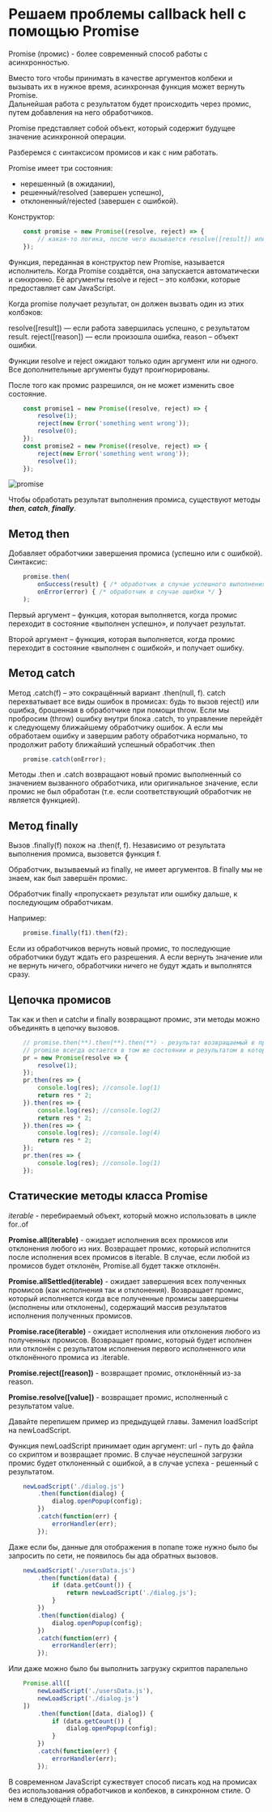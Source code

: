 # Решаем проблемы callback hell с помощью Promise

Promise (промис) - более современный способ работы с асинхронностью.

Вместо того чтобы принимать в качестве аргументов колбеки и вызывать их в нужное время, асинхронная функция может вернуть Promise.  
Дальнейшая работа с результатом будет происходить через промис, путем добавления на него обработчиков.  


Promise представляет собой объект, который содержит будущее значение асинхронной операции. 

Разберемся с синтаксисом промисов и как с ним работать.

Promise имеет три состояния:

* нерешенный (в ожидании),
* решенный/resolved (завершен успешно),
* отклоненный/rejected (завершен с ошибкой).

Конструктор:

```javascript
    const promise = new Promise((resolve, reject) => {
        // какая-то логика, после чего вызывается resolve([result]) или reject([reason])
    });
```

Функция, переданная в конструктор new Promise, называется исполнитель. Когда Promise создаётся, она запускается автоматически и синхронно. Её аргументы resolve и reject – это колбэки, которые предоставляет сам JavaScript.

Когда promise получает результат, он должен вызвать один из этих колбэков:

resolve([result]) — если работа завершилась успешно, с результатом result.
reject([reason]) — если произошла ошибка, reason – объект ошибки.

Функции resolve и reject ожидают только один аргумент или ни одного. Все дополнительные аргументы будут проигнорированы.

После того как промис разрешился, он не может изменить свое состояние.

```javascript
    const promise1 = new Promise((resolve, reject) => {
        resolve(1);
        reject(new Error('something went wrong'));
        resolve(0);
    });
    const promise2 = new Promise((resolve, reject) => {
        reject(new Error('something went wrong'));
        resolve(1);
    });
```

![promise](../resources/promise.jpg)

Чтобы обработать результат выполнения промиса, существуют методы ***then***, ***catch***, ***finally***.

## Метод then
Добавляет обработчики завершения промиса (успешно или с ошибкой).
Синтаксис:

```javascript
    promise.then(
        onSuccess(result) { /* обработчик в случае успешного выполнения */ },
        onError(error) { /* обработчик в случае ошибки */ }
    );
```

Первый аргумент – функция, которая выполняется, когда промис переходит в состояние «выполнен успешно», и получает результат.

Второй аргумент – функция, которая выполняется, когда промис переходит в состояние «выполнен с ошибкой», и получает ошибку.

## Метод catch

Метод .catch(f) – это сокращённый вариант .then(null, f). catch перехватывает все виды ошибок в промисах: будь то вызов reject() или ошибка, брошенная в обработчике при помощи throw. Если мы пробросим (throw) ошибку внутри блока .catch, то управление перейдёт к следующему ближайшему обработчику ошибок. А если мы обработаем ошибку и завершим работу обработчика нормально, то продолжит работу ближайший успешный обработчик .then

```javascript
    promise.catch(onError);
```

Методы .then и .catch возвращают новый промис выполненный со значением вызванного обработчика, или оригинальное значение, если промис не был обработан (т.е. если соответствующий обработчик не является функцией).

## Метод finally

Вызов .finally(f) похож на .then(f, f). Независимо от результата выполнения промиса, вызовется функция f.

Обработчик, вызываемый из finally, не имеет аргументов. В finally мы не знаем, как был завершён промис.

Обработчик finally «пропускает» результат или ошибку дальше, к последующим обработчикам.

Например:

```javascript
    promise.finally(f1).then(f2);
```

Если из обработчиков вернуть новый промис, то последующие обработчики будут ждать его разрешения. А если вернуть значение или не вернуть ничего, обработчики ничего не будут ждать и выполнятся сразу.

## Цепочка промисов
Так как и then и catchи и finally возвращают промис, эти методы можно объединять в цепочку вызовов.

```javascript
    // promise.then(**).then(**).then(**) - результат возвращаемый в предыдущем обработчике передается в другой. 
    // promise всегда остается в том же состоянии и результатом в котором разрешился
    pr = new Promise(resolve => {
        resolve(1);
    });
    pr.then(res => {
        console.log(res); //console.log(1)
        return res * 2;
    }).then(res => {
        console.log(res); //console.log(2) 
        return res * 2;
    }).then(res => {
        console.log(res); //console.log(4)
        return res * 2;
    });
    pr.then(res => {
        console.log(res); //console.log(1)
    });
```

## Статические методы класса Promise

*iterable* - перебираемый объект, который можно использовать в цикле for..of

**Promise.all(iterable)** - ожидает исполнения всех промисов или отклонения любого из них. Возвращает промис, который исполнится после исполнения всех промисов в iterable. В случае, если любой из промисов будет отклонён, Promise.all будет также отклонён.

**Promise.allSettled(iterable)** - ожидает завершения всех полученных промисов (как исполнения так и отклонения). Возвращает промис, который исполняется когда все полученные промисы завершены (исполнены или отклонены), содержащий массив результатов исполнения полученных промисов.

**Promise.race(iterable)** - ожидает исполнения или отклонения любого из полученных промисов. Возвращает промис, который будет исполнен или отклонён с результатом исполнения первого исполненного или отклонённого промиса из .iterable.

**Promise.reject([reason])** - возвращает промис, отклонённый из-за reason.

**Promise.resolve([value])** - возвращает промис, исполненный с результатом value.

Давайте перепишем пример из предыдущей главы. Заменил loadScript на newLoadScript.

Функция newLoadScript принимает один аргумент: url - путь до файла со скриптом и возвращает промис. В случае неуспешной загрузки промис будет отклоненный с ошибкой, а в случае успеха - решенный с результатом.

```javascript
    newLoadScript('./dialog.js')
        .then(function(dialog) {
            dialog.openPopup(config);
        })
        .catch(function(err) {
            errorHandler(err);
        });
```

Даже если бы, данные для отображения в попапе тоже нужно было бы запросить по сети, не появилось бы ада обратных вызовов.

```javascript
    newLoadScript('./usersData.js')
        .then(function(data) {
            if (data.getCount()) {
                return newLoadScript('./dialog.js');
            }
        })
        .then(function(dialog) {
            dialog.openPopup(config);
        })
        .catch(function(err) {
            errorHandler(err);
        });
```

Или даже можно было бы выполнить загрузку скриптов паралельно

```javascript
    Promise.all([
        newLoadScript('./usersData.js'),
        newLoadScript('./dialog.js')
    ])
        .then(function([data, dialog]) {
            if (data.getCount()) {
                dialog.openPopup(config);
            }
        })
        .catch(function(err) {
            errorHandler(err);
        });
```

В современном JavaScript сужествует способ писать код на промисах без использования обработчиков и колбеков, в синхронном стиле. О нем в следующей главе.